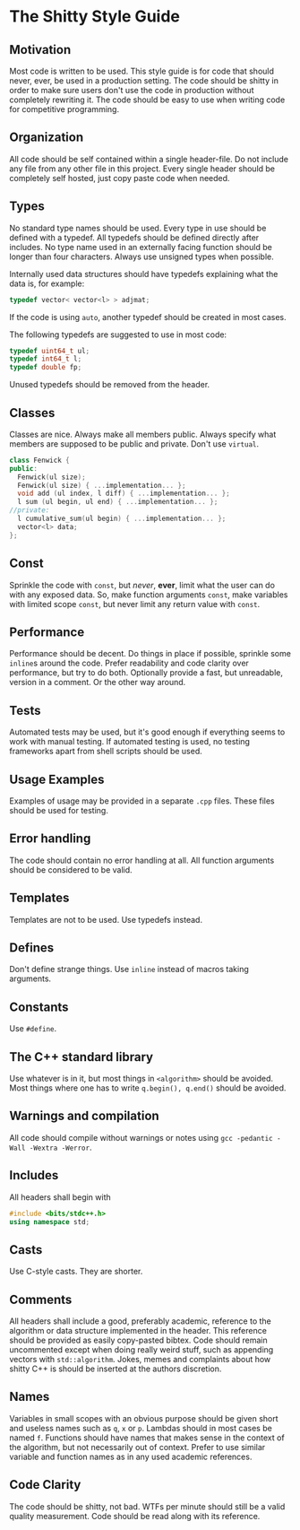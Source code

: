 # The Shitty Style Guide

## Motivation

Most code is written to be used. This style guide is for code that should never,
ever, be used in a production setting. The code should be shitty in order to
make sure users don't use the code in production without completely rewriting
it. The code should be easy to use when writing code for competitive
programming.

## Organization

All code should be self contained within a single header-file. Do not include
any file from any other file in this project. Every single header should be
completely self hosted, just copy paste code when needed.

## Types

No standard type names should be used. Every type in use should be defined with
a typedef. All typedefs should be defined directly after includes. No type name
used in an externally facing function should be longer than four characters.
Always use unsigned types when possible.

Internally used data structures should have typedefs explaining what the data
is, for example: 

```c++ 
typedef vector< vector<l> > adjmat; 
```

If the code is using `auto`, another typedef should be created in most cases.

The following typedefs are suggested to use in most code:

```c++
typedef uint64_t ul;
typedef int64_t l;
typedef double fp;
```

Unused typedefs should be removed from the header.

## Classes

Classes are nice. Always make all members public. Always specify what members
are supposed to be public and private. Don't use `virtual`.

```c++
class Fenwick {
public:
  Fenwick(ul size);
  Fenwick(ul size) { ...implementation... };
  void add (ul index, l diff) { ...implementation... };
  l sum (ul begin, ul end) { ...implementation... };
//private:
  l cumulative_sum(ul begin) { ...implementation... };
  vector<l> data;
};
```

## Const

Sprinkle the code with `const`, but *never*, **ever**, limit what the user can
do with any exposed data. So, make function arguments `const`, make variables
with limited scope `const`, but never limit any return value with `const`.

## Performance

Performance should be decent. Do things in place if possible, sprinkle some
`inline`s around the code. Prefer readability and code clarity over performance,
but try to do both. Optionally provide a fast, but unreadable, version in a
comment. Or the other way around.

## Tests

Automated tests may be used, but it's good enough if everything seems to work
with manual testing. If automated testing is used, no testing frameworks apart
from shell scripts should be used.

## Usage Examples

Examples of usage may be provided in a separate `.cpp` files. These files should
be used for testing.

## Error handling

The code should contain no error handling at all. All function arguments should
be considered to be valid.

## Templates

Templates are not to be used. Use typedefs instead.

## Defines

Don't define strange things. Use `inline` instead of macros taking arguments.

## Constants

Use `#define`.

## The C++ standard library

Use whatever is in it, but most things in `<algorithm>` should be avoided. Most
things where one has to write `q.begin(), q.end()` should be avoided.

## Warnings and compilation

All code should compile without warnings or notes using `gcc -pedantic -Wall
-Wextra -Werror`.

## Includes

All headers shall begin with 
```c++
#include <bits/stdc++.h>
using namespace std;
```

## Casts

Use C-style casts. They are shorter.

## Comments

All headers shall include a good, preferably academic, reference to the
algorithm or data structure implemented in the header. This reference should be
provided as easily copy-pasted bibtex. Code should remain uncommented except
when doing really weird stuff, such as appending vectors with `std::algorithm`.
Jokes, memes and complaints about how shitty C++ is should be inserted at the
authors discretion.

## Names

Variables in small scopes with an obvious purpose should be given short and
useless names such as `q`, `x` or `p`. Lambdas should in most cases be named
`f`. Functions should have names that makes sense in the context of the
algorithm, but not necessarily out of context. Prefer to use similar variable
and function names as in any used academic references.

## Code Clarity

The code should be shitty, not bad. WTFs per minute should still be a valid
quality measurement. Code should be read along with its reference.
